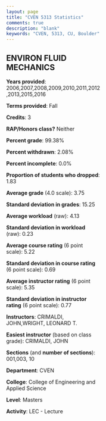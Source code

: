 ```yaml
---
layout: page
title: "CVEN 5313 Statistics"
comments: true
description: "blank"
keywords: "CVEN, 5313, CU, Boulder"
--- 
```

<head>
<script src="https://ajax.googleapis.com/ajax/libs/jquery/2.1.3/jquery.min.js"></script>
<script src="https://dl.dropboxusercontent.com/s/pc42nxpaw1ea4o9/highcharts.js?dl=0"></script>
<!-- <script src="../assets/js/highcharts.js"></script> -->
<style type="text/css">@font-face {
	font-family: "Bebas Neue";
	src: url(https://www.filehosting.org/file/details/544349/BebasNeue%20Regular.otf) format("opentype");
	}
	h1.Bebas { 
		font-family: "Bebas Neue", Verdana, Tahoma;
	}
</style>
</head>
<body>
	<div id="container" style="float: right; width: 45%; height: 88%; margin-left: 2.5%; margin-right: 2.5%;"></div>
	<script language="JavaScript">
		$(document).ready(function() {
		var chart = {type: 'column'};
		var title = {text: 'Grade Distribution'};
		var xAxis = {categories: ['A','B','C','D','F'],crosshair: true};
		var yAxis = {min: 0,title: {text: 'Percentage'}};
		var tooltip = {headerFormat: '<center><b><span style="font-size:20px">{point.key}</span></b></center>',
		               pointFormat: '<td style="padding:0"><b>{point.y:.1f}%</b></td>',
		               footerFormat: '</table>',shared: true,useHTML: true};
		var plotOptions = {column: {pointPadding: 0.0,borderWidth: 0}};  
		var credits = {enabled: false};var series= [{name: 'Percent',data: [84.38,13.13,1.88,0.0,0.63,]}];
		var json = {};
		json.chart = chart;
		json.title = title;
		json.tooltip = tooltip;
		json.xAxis = xAxis;
		json.yAxis = yAxis;  
		json.series = series;
		json.plotOptions = plotOptions;  
		json.credits = credits;
		$('#container').highcharts(json);
	});
	</script>
</body>
			   
## ENVIRON FLUID MECHANICS

**Years provided**: 2006,2007,2008,2009,2010,2011,2012,2013,2015,2016

**Terms provided**: Fall

**Credits**: 3

**RAP/Honors class?** Neither

**Percent grade**: 99.38%

**Percent withdrawn**: 2.08%

**Percent incomplete**: 0.0%

**Proportion of students who dropped**: 1.83

**Average grade** (4.0 scale): 3.75

**Standard deviation in grades**: 15.25

**Average workload** (raw): 4.13

**Standard deviation in workload** (raw): 0.23

**Average course rating** (6 point scale): 5.22

**Standard deviation in course rating** (6 point scale): 0.69

**Average instructor rating** (6 point scale): 5.35

**Standard deviation in instructor rating** (6 point scale): 0.77

**Instructors**: CRIMALDI, JOHN,WRIGHT, LEONARD T.

**Easiest instructor** (based on class grade): CRIMALDI, JOHN

**Sections** (and **number of sections**): 001,003, 10

**Department**: CVEN

**College**: College of Engineering and Applied Science

**Level**: Masters

**Activity**: LEC - Lecture